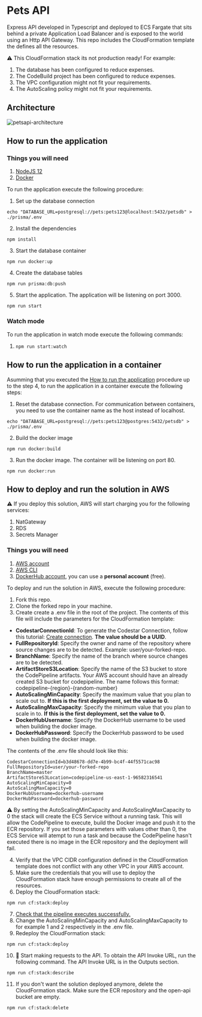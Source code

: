 # Pets API

Express API developed in Typescript and deployed to ECS Fargate that sits behind a private Application Load Balancer and is exposed to the world using an Http API Gateway. This repo includes the CloudFormation template the defines all the resources.

:warning: This CloudFormation stack its not production ready! For example:

1. The database has been configured to reduce expenses.
2. The CodeBuild project has been configured to reduce expenses.
3. The VPC configuration might not fit your requirements.
4. The AutoScaling policy might not fit your requirements.

## Architecture

![petsapi-architecture](https://user-images.githubusercontent.com/4935587/140231043-719e83d2-b2af-40f2-bbd8-c98229c626c3.png)

## How to run the application

### Things you will need

1. [NodeJS 12](https://nodejs.org/en/download/releases/)
2. [Docker](https://docs.docker.com/get-docker/)

To run the application execute the following procedure:

1. Set up the database connection

```
echo "DATABASE_URL=postgresql://pets:pets123@localhost:5432/petsdb" > ./prisma/.env
```

2. Install the dependencies

```
npm install
```

3. Start the database container

```
npm run docker:up
```

4. Create the database tables

```
npm run prisma:db:push
```

5. Start the application. The application will be listening on port 3000.

```
npm run start
```

### Watch mode

To run the application in watch mode execute the following commands:

1. `npm run start:watch`

## How to run the application in a container

Asumming that you executed the [How to run the application](#how-to-run-the-application) procedure up to the step 4, to run the application in a container execute the following steps:

1. Reset the database connection. For communication between containers, you need to use the container name as the host instead of localhost.

```
echo "DATABASE_URL=postgresql://pets:pets123@postgres:5432/petsdb" > ./prisma/.env
```

2. Build the docker image

```
npm run docker:build
```

3. Run the docker image. The container will be listening on port 80.

```
npm run docker:run
```

## How to deploy and run the solution in AWS

:warning: If you deploy this solution, AWS will start charging you for the following services:

1. NatGateway
2. RDS
3. Secrets Manager

### Things you will need

1. [AWS account](https://portal.aws.amazon.com/billing/signup?nc2=h_ct&src=header_signup&redirect_url=https%3A%2F%2Faws.amazon.com%2Fregistration-confirmation#/start)
2. [AWS CLI](https://docs.aws.amazon.com/cli/latest/userguide/install-cliv2.html)
3. [DockerHub account](https://hub.docker.com/signup), you can use a **personal account** (free).

To deploy and run the solution in AWS, execute the following procedure:

1. Fork this repo.
2. Clone the forked repo in your machine.
3. Create create a .env file in the root of the project. The contents of this file will include the parameters for the CloudFormation template:

- **CodestarConnectionId**: To generate the Codestar Connection, follow this tutorial: [Create connection](https://docs.aws.amazon.com/dtconsole/latest/userguide/connections-create.html). **The value should be a UUID**.
- **FullRepositoryId**: Specify the owner and name of the repository where source changes are to be detected. Example: user/your-forked-repo.
- **BranchName**: Specify the name of the branch where source changes are to be detected.
- **ArtifactStoreS3Location**: Specify the name of the S3 bucket to store the CodePipeline artifacts. Your AWS account should have an already created S3 bucket for codepipeline. The name follows this format: codepipeline-{region}-{random-number}
- **AutoScalingMinCapacity**: Specify the maximum value that you plan to scale out to. **If this is the first deployment, set the value to 0.**
- **AutoScalingMaxCapacity**: Specify the minimum value that you plan to scale in to. **If this is the first deployment, set the value to 0.**
- **DockerHubUsername**: Specify the DockerHub username to be used when building the docker image.
- **DockerHubPassword**: Specify the DockerHub password to be used when building the docker image.

The contents of the .env file should look like this:

```
CodestarConnectionId=b3d48678-dd7e-4b99-bc4f-44f5571cac98
FullRepositoryId=user/your-forked-repo
BranchName=master
ArtifactStoreS3Location=codepipeline-us-east-1-96582316541
AutoScalingMinCapacity=0
AutoScalingMaxCapacity=0
DockerHubUsername=dockerhub-username
DockerHubPassword=dockerhub-password
```

:warning: By setting the AutoScalingMinCapacity and AutoScalingMaxCapacity to 0 the stack will create the ECS Service without a running task. This will allow the CodePipeline to execute, build the Docker image and push it to the ECR repository. If you set those parameters with values other than 0, the ECS Service will atempt to run a task and because the CodePipeline hasn't executed there is no image in the ECR repository and the deployment will fail.

4. Verify that the VPC CIDR configuration defined in the CloudFormation template does not conflict with any other VPC in your AWS account.
5. Make sure the credentials that you will use to deploy the CloudFormation stack have enough permissions to create all of the resources.
6. Deploy the CloudFormation stack:

```
npm run cf:stack:deploy
```

7. [Check that the pipeline executes successfully.](https://console.aws.amazon.com/codesuite/codepipeline/pipelines/pets-api-pipeline/view)
8. Change the AutoScalingMinCapacity and AutoScalingMaxCapacity to for example 1 and 2 respectively in the .env file.
9. Redeploy the CloudFormation stack:

```
npm run cf:stack:deploy
```

10. :confetti_ball: Start making requests to the API. To obtain the API Invoke URL, run the following command. The API Invoke URL is in the Outputs section.

```
npm run cf:stack:describe
```

11. If you don't want the solution deployed anymore, delete the CloudFormation stack. Make sure the ECR repository and the open-api bucket are empty.

```
npm run cf:stack:delete
```
